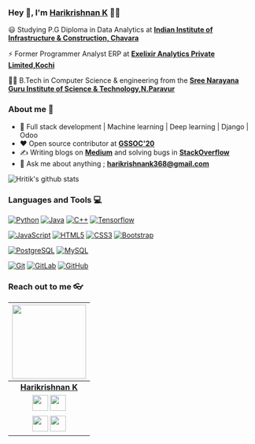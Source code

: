 
### Hey 👋, I'm [Harikrishnan K]() 👨‍💻



:smiley: Studying P.G Diploma in Data Analytics at **[Indian Institute of Infrastructure & Construction, Chavara](https://www.iiic.ac.in/)** 

⚡ Former Programmer Analyst ERP at **[Exelixir Analytics Private Limited,Kochi](https://www.linkedin.com/company/exelixir-analytics-private-limited/about/)**


👨‍🎓 B.Tech in Computer Science & engineering from the **[Sree Narayana Guru Institute of Science & Technology,N.Paravur](http://sngist.org/)** 

### About me :eyes:

- :dart: Full stack development | Machine learning | Deep learning | Django | Odoo  
- :heart: Open source contributor at **[GSSOC'20](https://www.gssoc.tech/)**
- :writing_hand: Writing blogs on  **[Medium](https://medium.com/@hritik.jaiswal)** and solving bugs in **[StackOverflow](https://stackoverflow.com/users/11890231/hritik-jaiswal)**
- :e-mail: Ask me about anything ; **[harikrishnank368@gmail.com](harikrishnank368@gmail.com)**

![Hritik's github stats](https://github-readme-stats.vercel.app/api?username=harikrishnank-git&show_icons=true&hide_border=true)

### Languages and Tools :computer:

[![Python](https://img.shields.io/badge/-Python-black?style=flat&logo=python&link=https://github.com/harikrishnank-git)](https://github.com/harikrishnank-git) [![Java](https://img.shields.io/badge/Java-orange?style=flat&logo=java&logoColor=white&link=https://github.com/hritik5102)](https://github.com/harikrishnank-git) [![C++](https://img.shields.io/badge/-C/C%2B%2B-%2300599C?style=flat&logo=C%2B%2B&logoColor=ffffff)](https://github.com/harikrishnank-git) [![Tensorflow](https://img.shields.io/badge/-Tensorflow-gray?style=flat&logo=tensorflow&link=https://github.com/harikrishnank-git)](https://github.com/harikrishnank-git) 

[![JavaScript](https://img.shields.io/badge/-JavaScript-black?style=flat&logo=javascript&link=https://github.com/harikrishnank-git)](https://github.com/harikrishnank-git) 
[![HTML5](https://img.shields.io/badge/-HTML5-E34F26?style=flat&logo=html5&logoColor=white&link=https://github.com/harikrishnank-git)](https://github.com/harikrishnank-git) [![CSS3](https://img.shields.io/badge/-CSS3-1572B6?style=flat&logo=css3&link=https://github.com/harikrishnank-git)](https://github.com/harikrishnank-git) [![Bootstrap](https://img.shields.io/badge/-Bootstrap-563D7C?style=flat&logo=bootstrap&link=https://github.com/harikrishnank-git)](https://github.com/harikrishnank-git)

 [![PostgreSQL](https://img.shields.io/badge/-PostgreSQL-336791?style=flat&logo=postgresql&link=https://github.com/harikrishnank-git)](https://github.com/harikrishnank-git) [![MySQL](https://img.shields.io/badge/-MySQL-black?style=flat&logo=mysql&link=https://github.com/harikrishnank-git)](https://github.com/harikrishnank-git)

[![Git](https://img.shields.io/badge/-Git-black?style=flat&logo=git&link=https://github.com/harikrishnank-git)](https://github.com/harikrishnank-git) [![GitLab](https://img.shields.io/badge/-GitLab-FCA121?style=flat&logo=gitlab&link=https://github.com/harikrishnank-git)](https://gitlab.com/harikrishnank-git) [![GitHub](https://img.shields.io/badge/-GitHub-181717?style=flat&logo=github&link=https://github.com/harikrishnank-git)](https://github.com/harikrishnank-git)

### Reach out to me 👓

|  <a href="https://hritik5102.github.io/"><img src="https://icon-library.net//images/icon-programmer/icon-programmer-14.jpg" width="150px" height="150px" /></a> |
|:---------------------------------------------------------------------------------------------------------------------------------------: |
|       **[Harikrishnan K](https://hritik5102.github.io/)**                                                                                |
|<a href="https://twitter.com/HritikJ71241501"><img src="https://i.ibb.co/kmgQVyW/twitter.png" width="32px" height="32px"></a> <a href="https://github.com/harikrishnank-git"><img src="https://cdn.iconscout.com/icon/free/png-256/github-108-438008.png" width="32px" height="32px"></a> <a href="https://www.facebook.com/iamharikrishnank">
<img src="https://i.ibb.co/zmYNW4p/facebook.png" width="32px" height="32px"></a> <a href="https://www.linkedin.com/in/harikrishnan-k/"><img src="https://i.ibb.co/Kx2GSrT/linkedin.png" width="32px" height="32px"></a> |










<!--
**hritik5102/hritik5102** is a ✨ _special_ ✨ repository because its `README.md` (this file) appears on your GitHub profile.

Here are some ideas to get you started:

- 🔭 I’m currently working on ...
- 🌱 I’m currently learning ...
- 👯 I’m looking to collaborate on ...
- 🤔 I’m looking for help with ...
- 💬 Ask me about ...
- 📫 How to reach me: ...
- 😄 Pronouns: ...
- ⚡ Fun fact: ...
-->
